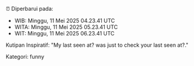 ⏰ Diperbarui pada:
- WIB: Minggu, 11 Mei 2025 04.23.41 UTC
- WITA: Minggu, 11 Mei 2025 05.23.41 UTC
- WIT: Minggu, 11 Mei 2025 06.23.41 UTC

Kutipan Inspiratif:
"My last seen at? was just to check your last seen at?."


Kategori: funny

